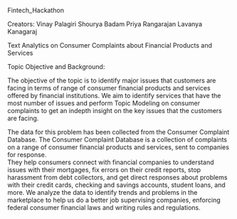  Fintech_Hackathon
 
 Creators:
 Vinay Palagiri
 Shourya Badam
 Priya Rangarajan
 Lavanya Kanagaraj
 
 
Text Analytics on Consumer Complaints about Financial Products and Services

Topic Objective and Background:

The objective of the topic is to identify major issues that customers are facing in terms of  range of consumer financial products and services
offered by financial institutions.
We aim to identify services that have the most number of issues and perform Topic Modeling on consumer complaints to get an indepth insight
on the key issues that the customers are facing.

The data for this problem has been collected from the Consumer Complaint Database. The Consumer Complaint Database is a collection of complaints on a range of consumer financial products and services, sent to companies for response.  
They help consumers connect with financial companies to understand issues with their mortgages, fix errors on their credit reports, stop
harassment from debt collectors, and get direct responses about problems with their credit cards, checking and savings accounts, 
student loans, and more. We analyze the data to identify trends and problems in the marketplace 
to help us do a better job supervising companies, enforcing federal consumer financial laws and writing rules and regulations.





